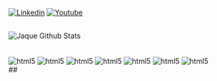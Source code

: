 [![Linkedin](https://img.shields.io/badge/LinkedIn-0077B5?style=for-the-badge&logo=linkedin&logoColor=white)](https://www.linkedin.com/in/jw-scotton)
[![Youtube](https://img.shields.io/badge/YouTube-FF0000?style=for-the-badge&logo=youtube&logoColor=white)](https://www.youtube.com/channel/UCocb9uLaD1R2EDW6Wvyt9xQ)
##

![Jaque Github Stats](https://github-readme-stats.vercel.app/api?username=jaque-scotton&theme=dracula)

<div style="display:inline_block"><br/>

  <img align="center" alt="html5" src="https://img.shields.io/badge/JavaScript-FFE4B5&Color=white?style=for-the-badge&logo=javascript&logoColor=white">
  <img align="center" alt="html5" src="https://img.shields.io/badge/HTML5-E34F26?style=for-the-badge&logo=html5&logoColor=white">
  <img align="center" alt="html5" src="https://img.shields.io/badge/C-00599C?style=for-the-badge&logo=c&logoColor=white">
  <img align="center" alt="html5" src="https://img.shields.io/badge/LaTeX-47A141?style=for-the-badge&logo=LaTeX&logoColor=white">
  <img align="center" alt="html5" src="https://img.shields.io/badge/CSS3-1572B6?style=for-the-badge&logo=css3&logoColor=white">
  <img align="center" alt="html5" src="https://img.shields.io/badge/Fortran-%23734F96.svg?style=for-the-badge&logo=fortran&logoColor=white">
  <img align="center" alt="html5" src="https://img.shields.io/badge/Pascal-00599C?style=for-the-badge">
</div>
##
